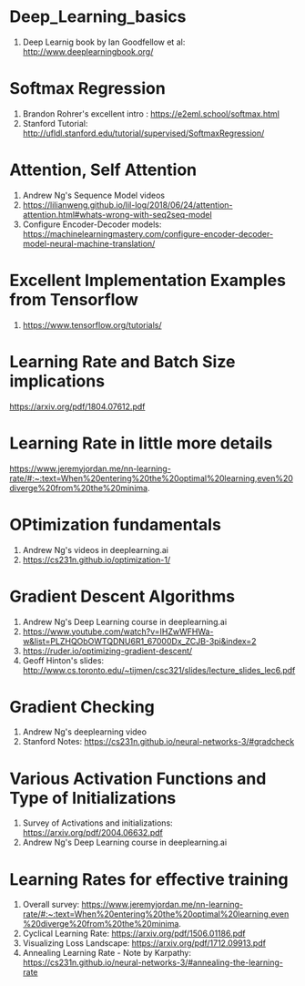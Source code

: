 # Deep_Learning_basics
1. Deep Learnig book by Ian Goodfellow et al: http://www.deeplearningbook.org/

# Softmax Regression
1. Brandon Rohrer's excellent intro : https://e2eml.school/softmax.html
2. Stanford Tutorial: http://ufldl.stanford.edu/tutorial/supervised/SoftmaxRegression/

# Attention, Self Attention
1. Andrew Ng's Sequence Model videos
2. https://lilianweng.github.io/lil-log/2018/06/24/attention-attention.html#whats-wrong-with-seq2seq-model
3. Configure Encoder-Decoder models: https://machinelearningmastery.com/configure-encoder-decoder-model-neural-machine-translation/

# Excellent Implementation Examples from Tensorflow
1. https://www.tensorflow.org/tutorials/

# Learning Rate and Batch Size implications
https://arxiv.org/pdf/1804.07612.pdf

# Learning Rate in little more details
https://www.jeremyjordan.me/nn-learning-rate/#:~:text=When%20entering%20the%20optimal%20learning,even%20diverge%20from%20the%20minima.

# OPtimization fundamentals
1. Andrew Ng's videos in deeplearning.ai
2. https://cs231n.github.io/optimization-1/

# Gradient Descent Algorithms
  1. Andrew Ng's Deep Learning course in deeplearning.ai
  2. https://www.youtube.com/watch?v=IHZwWFHWa-w&list=PLZHQObOWTQDNU6R1_67000Dx_ZCJB-3pi&index=2
  3. https://ruder.io/optimizing-gradient-descent/
  4. Geoff Hinton's slides: http://www.cs.toronto.edu/~tijmen/csc321/slides/lecture_slides_lec6.pdf

# Gradient Checking
  1. Andrew Ng's deeplearning video
  2. Stanford Notes: https://cs231n.github.io/neural-networks-3/#gradcheck

# Various Activation Functions and Type of Initializations
  1. Survey of Activations and initializations: https://arxiv.org/pdf/2004.06632.pdf
  2. Andrew Ng's Deep Learning course in deeplearning.ai

# Learning Rates for effective training
  1. Overall survey: https://www.jeremyjordan.me/nn-learning-rate/#:~:text=When%20entering%20the%20optimal%20learning,even%20diverge%20from%20the%20minima.
  2. Cyclical Learning Rate: https://arxiv.org/pdf/1506.01186.pdf 
  3. Visualizing Loss Landscape: https://arxiv.org/pdf/1712.09913.pdf
  4. Annealing Learning Rate - Note by Karpathy: https://cs231n.github.io/neural-networks-3/#annealing-the-learning-rate

